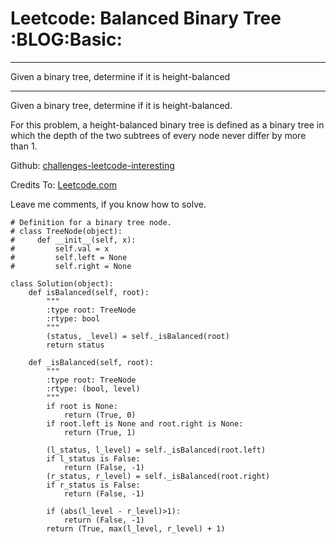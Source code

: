 # Leetcode: Balanced Binary Tree     :BLOG:Basic:


---

Given a binary tree, determine if it is height-balanced  

---

Given a binary tree, determine if it is height-balanced.  

For this problem, a height-balanced binary tree is defined as a binary tree in which the depth of the two subtrees of every node never differ by more than 1.  

Github: [challenges-leetcode-interesting](https://github.com/DennyZhang/challenges-leetcode-interesting/tree/master/balanced-binary-tree)  

Credits To: [Leetcode.com](https://leetcode.com/problems/balanced-binary-tree/description/)  

Leave me comments, if you know how to solve.  

    # Definition for a binary tree node.
    # class TreeNode(object):
    #     def __init__(self, x):
    #         self.val = x
    #         self.left = None
    #         self.right = None
    
    class Solution(object):
        def isBalanced(self, root):
            """
            :type root: TreeNode
            :rtype: bool
            """
            (status, _level) = self._isBalanced(root)
            return status
    
        def _isBalanced(self, root):
            """
            :type root: TreeNode
            :rtype: (bool, level)
            """
            if root is None:
                return (True, 0)
            if root.left is None and root.right is None:
                return (True, 1)
    
            (l_status, l_level) = self._isBalanced(root.left)
            if l_status is False:
                return (False, -1)
            (r_status, r_level) = self._isBalanced(root.right)
            if r_status is False:
                return (False, -1)
    
            if (abs(l_level - r_level)>1):
                return (False, -1)
            return (True, max(l_level, r_level) + 1)